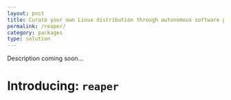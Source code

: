 ```yaml
---
layout: post
title: Curate your own Linux distribution through autonomous software packaging
permalink: /reaper/
category: packages
type: solution
---
```

Description coming soon...

# Introducing: `reaper`
